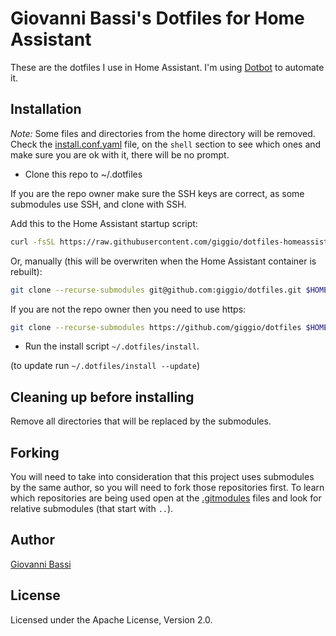# Giovanni Bassi's Dotfiles for Home Assistant

These are the dotfiles I use in Home Assistant. I'm using
[Dotbot](https://github.com/anishathalye/dotbot)
to automate it.

## Installation

*Note:* Some files and directories from the home directory will be removed. Check the
[install.conf.yaml](https://github.com/giggio/dotfiles/blob/master/install.conf.yaml)
file, on the `shell` section to see which ones and make sure you are ok with it,
there will be no prompt.

* Clone this repo to ~/.dotfiles

If you are the repo owner make sure the SSH keys are correct, as some submodules
use SSH, and clone with SSH.

Add this to the Home Assistant startup script:

````bash
curl -fsSL https://raw.githubusercontent.com/giggio/dotfiles-homeassistant/refs/heads/main/remote_install.sh | sudo -u giggio bash
````

Or, manually (this will be overwriten when the Home Assistant container is rebuilt):

````bash
git clone --recurse-submodules git@github.com:giggio/dotfiles.git $HOME/.dotfiles
````

If you are not the repo owner then you need to use https:

````bash
git clone --recurse-submodules https://github.com/giggio/dotfiles $HOME/.dotfiles
````

* Run the install script `~/.dotfiles/install`.

(to update run `~/.dotfiles/install --update`)

## Cleaning up before installing

Remove all directories that will be replaced by the submodules.

## Forking

You will need to take into consideration that this project uses submodules by
the same author, so you will need to fork those repositories first.
To learn which repositories are being used open at the [.gitmodules]() files and
look for relative submodules (that start with `..`).

## Author

[Giovanni Bassi](https://links.giggio.net/bio)

## License

Licensed under the Apache License, Version 2.0.
